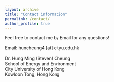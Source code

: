 ```yaml
---
layout: archive
title: "Contact information"
permalink: /contact/
author_profile: true
---
```


Feel free to contact me by Email for any questions!
<br><br>Email: huncheung4 [at] cityu.edu.hk
<br><br>Dr. Hung Ming (Steven) Cheung
<br>School of Energy and Environment
<br>City University of Hong Kong
<br>Kowloon Tong, Hong Kong
